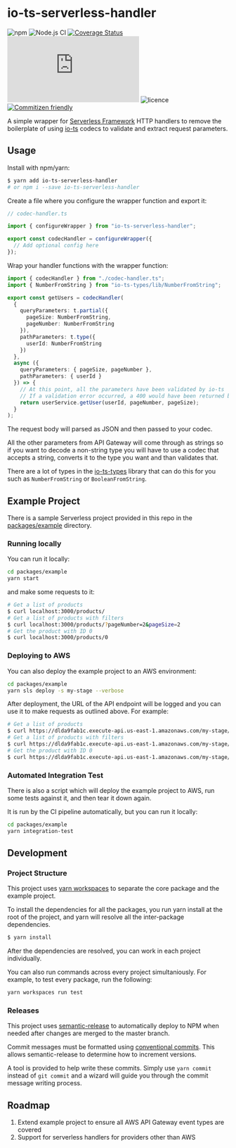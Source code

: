 # io-ts-serverless-handler

![npm](https://img.shields.io/npm/v/io-ts-serverless-handler)
![Node.js CI](https://github.com/NoxHarmonium/io-ts-serverless-handler/workflows/Node.js%20CI/badge.svg)
[![Coverage Status](https://coveralls.io/repos/github/NoxHarmonium/io-ts-serverless-handler/badge.svg?branch=master)](https://coveralls.io/github/NoxHarmonium/io-ts-serverless-handler?branch=master)
[![type-coverage](https://img.shields.io/badge/dynamic/json.svg?label=type-coverage&prefix=%E2%89%A5&suffix=%&query=$.typeCoverage.atLeast&uri=https%3A%2F%2Fraw.githubusercontent.com%2FNoxHarmonium%2Fio-ts-serverless-handler%2Fmaster%2Fpackage.json)](https://github.com/plantain-00/type-coverage)
![licence](https://img.shields.io/npm/l/io-ts-serverless-handler)
[![Commitizen friendly](https://img.shields.io/badge/commitizen-friendly-brightgreen.svg)](http://commitizen.github.io/cz-cli/)

A simple wrapper for [Serverless Framework](https://github.com/serverless/serverless) HTTP handlers
to remove the boilerplate of using [io-ts](https://github.com/gcanti/io-ts) codecs to validate and extract request parameters.

## Usage

Install with npm/yarn:

```bash
$ yarn add io-ts-serverless-handler
# or npm i --save io-ts-serverless-handler
```

Create a file where you configure the wrapper function and export it:

```typescript
// codec-handler.ts

import { configureWrapper } from "io-ts-serverless-handler";

export const codecHandler = configureWrapper({
  // Add optional config here
});
```

Wrap your handler functions with the wrapper function:

```typescript
import { codecHandler } from "./codec-handler.ts";
import { NumberFromString } from "io-ts-types/lib/NumberFromString";

export const getUsers = codecHandler(
  {
    queryParameters: t.partial({
      pageSize: NumberFromString,
      pageNumber: NumberFromString
    }),
    pathParameters: t.type({
      userId: NumberFromString
    })
  },
  async ({
    queryParameters: { pageSize, pageNumber },
    pathParameters: { userId }
  }) => {
    // At this point, all the parameters have been validated by io-ts
    // If a validation error occurred, a 400 would have been returned before this point
    return userService.getUser(userId, pageNumber, pageSize);
  }
);
```

The request body will parsed as JSON and then passed to
your codec.

All the other parameters from API Gateway will come through
as strings so if you want to decode a non-string type you will
have to use a codec that accepts a string, converts it to the type
you want and than validates that.

There are a lot of types in the
[io-ts-types](https://github.com/gcanti/io-ts-types)
library that can do this for you such as `NumberFromString`
or `BooleanFromString`.

## Example Project

There is a sample Serverless project provided in this repo in the [packages/example](package/example) directory.

### Running locally

You can run it locally:

```bash
cd packages/example
yarn start
```

and make some requests to it:

```bash
# Get a list of products
$ curl localhost:3000/products/
# Get a list of products with filters
$ curl localhost:3000/products/?pageNumber=2&pageSize=2
# Get the product with ID 0
$ curl localhost:3000/products/0
```

### Deploying to AWS

You can also deploy the example project to an AWS environment:

```bash
cd packages/example
yarn sls deploy -s my-stage --verbose
```

After deployment, the URL of the API endpoint will be logged
and you can use it to make requests as outlined above.
For example:

```bash
# Get a list of products
$ curl https://dlda9fab1c.execute-api.us-east-1.amazonaws.com/my-stage/products/
# Get a list of products with filters
$ curl https://dlda9fab1c.execute-api.us-east-1.amazonaws.com/my-stage/products/?pageNumber=2&pageSize=2
# Get the product with ID 0
$ curl https://dlda9fab1c.execute-api.us-east-1.amazonaws.com/my-stage/products/0
```

### Automated Integration Test

There is also a script which will deploy the example project to AWS,
run some tests against it,
and then tear it down again.

It is run by the CI pipeline automatically,
but you can run it locally:

```bash
cd packages/example
yarn integration-test
```

## Development

### Project Structure

This project uses [yarn workspaces](https://classic.yarnpkg.com/en/docs/workspaces/)
to separate the core package and the example project.

To install the dependencies for all the packages,
you run yarn install at the root of the project,
and yarn will resolve all the inter-package dependencies.

```bash
$ yarn install
```

After the dependencies are resolved,
you can work in each project individually.

You can also run commands across every project simultaniously.
For example, to test every package, run the following:

```bash
yarn workspaces run test
```

### Releases

This project uses [semantic-release](https://github.com/semantic-release/semantic-release)
to automatically deploy to NPM when needed
after changes are merged to the master branch.

Commit messages must be formatted using [conventional commits](https://www.conventionalcommits.org/en/v1.0.0/).
This allows semantic-release to determine how to increment versions.

A tool is provided to help write these commits. Simply use `yarn commit` instead of `git commit`
and a wizard will guide you through the commit message writing process.

## Roadmap

1. Extend example project to ensure all AWS API Gateway event types are covered
2. Support for serverless handlers for providers other than AWS
